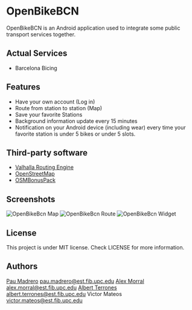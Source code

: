 # OpenBikeBCN

OpenBikeBCN is an Android application used to integrate some public transport services together.

## Actual Services
- Barcelona Bicing 

## Features
- Have your own account (Log in)
- Route from station to station (Map)
- Save your favorite Stations
- Background information update every 15 minutes
- Notification on your Android device (including wear) every time your favorite station is under 5 bikes or under 5 slots.

## Third-party software
- [Valhalla Routing Engine](https://github.com/valhalla)
- [OpenStreetMap](https://github.com/osmdroid/osmdroid)
- [OSMBonusPack](https://github.com/MKergall/osmbonuspack)

## Screenshots

![OpenBikeBcn Map](https://github.com/alexmorral/openbikesbcn/blob/master/screenshots/Screenshot_2015-12-20-21-27-41.png "Map")
![OpenBikeBcn Route](https://github.com/alexmorral/openbikesbcn/blob/master/screenshots/Screenshot_2015-12-20-21-28-04.png "Route")
![OpenBikeBcn Widget](https://github.com/alexmorral/openbikesbcn/blob/master/screenshots/Screenshot_2015-12-20-12-36-10.png "Widget")

## License
This project is under MIT license. Check LICENSE for more information.

## Authors
[Pau Madrero](https://github.com/pabloskius25) <pau.madrero@est.fib.upc.edu>
[Alex Morral](https://github.com/alexmorral) <alex.morral@est.fib.upc.edu>
[Albert Terrones](https://github.com/aterrones) <albert.terrones@est.fib.upc.edu>
Victor Mateos <victor.mateos@est.fib.upc.edu>

